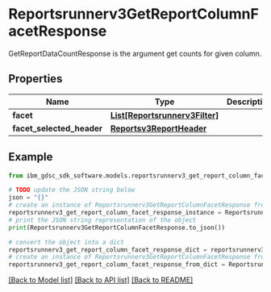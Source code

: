 # Reportsrunnerv3GetReportColumnFacetResponse

GetReportDataCountResponse is the argument get counts for given column.

## Properties

Name | Type | Description | Notes
------------ | ------------- | ------------- | -------------
**facet** | [**List[Reportsrunnerv3Filter]**](Reportsrunnerv3Filter.md) |  | [optional] 
**facet_selected_header** | [**Reportsv3ReportHeader**](Reportsv3ReportHeader.md) |  | [optional] 

## Example

```python
from ibm_gdsc_sdk_software.models.reportsrunnerv3_get_report_column_facet_response import Reportsrunnerv3GetReportColumnFacetResponse

# TODO update the JSON string below
json = "{}"
# create an instance of Reportsrunnerv3GetReportColumnFacetResponse from a JSON string
reportsrunnerv3_get_report_column_facet_response_instance = Reportsrunnerv3GetReportColumnFacetResponse.from_json(json)
# print the JSON string representation of the object
print(Reportsrunnerv3GetReportColumnFacetResponse.to_json())

# convert the object into a dict
reportsrunnerv3_get_report_column_facet_response_dict = reportsrunnerv3_get_report_column_facet_response_instance.to_dict()
# create an instance of Reportsrunnerv3GetReportColumnFacetResponse from a dict
reportsrunnerv3_get_report_column_facet_response_from_dict = Reportsrunnerv3GetReportColumnFacetResponse.from_dict(reportsrunnerv3_get_report_column_facet_response_dict)
```
[[Back to Model list]](../README.md#documentation-for-models) [[Back to API list]](../README.md#documentation-for-api-endpoints) [[Back to README]](../README.md)



